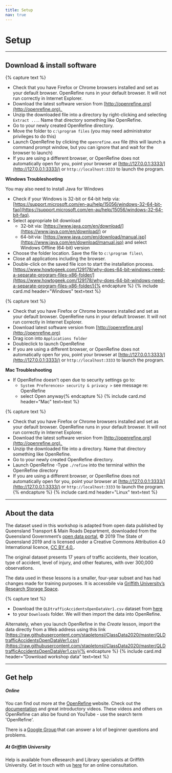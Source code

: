 ```yaml
---
title: Setup
nav: true
---
```

# Setup

-----

## Download & install software
{% capture text %}
- Check that you have Firefox or Chrome browsers installed and set as your default browser. OpenRefine runs in your default browser. It will not run correctly in Internet Explorer.
- Download the latest software version from [http://openrefine.org](http://openrefine.org). 
- Unzip the downloaded file into a directory by right-clicking and selecting `Extract ...`.   Name that directory something like OpenRefine.
- Go to your newly created OpenRefine directory.
- Move the folder to `c:\program files` (you may need administrator privileges to do this)
- Launch OpenRefine by clicking the `openrefine.exe` file (this will launch a command prompt window, but you can ignore that and wait for the browser to launch)
- If you are using a different browser, or OpenRefine does not automatically open for you, point your browser at [http://127.0.0.1:3333/](http://127.0.0.1:3333/) or `http://localhost:3333` to launch the program.

**Windows Troubleshooting**

You may also need to install Java for Windows
- Check if your Windows is 32-bit or 64-bit help via: [https://support.microsoft.com/en-au/help/15056/windows-32-64-bit-faq](https://support.microsoft.com/en-au/help/15056/windows-32-64-bit-faq).
- Select appropriate bit download
  - 32-bit via: [https://www.java.com/en/download/](https://www.java.com/en/download/) or
  - 64-bit via: [https://www.java.com/en/download/manual.jsp](https://www.java.com/en/download/manual.jsp) and 
    select Windows Offline (64-bit) version
- Choose the folder location. Save the file to `c:\program files\`
- Close all applications including the browser.
- Double-click on the saved file icon to start the installation process.
  [https://www.howtogeek.com/129178/why-does-64-bit-windows-need-a-separate-program-files-x86-folder/](https://www.howtogeek.com/129178/why-does-64-bit-windows-need-a-separate-program-files-x86-folder/){% endcapture %}
{% include card.md header="Windows" text=text %}
  
{% capture text %}
- Check that you have Firefox or Chrome browsers installed and set as your default browser. OpenRefine runs in your default browser. It will not run correctly in Internet Explorer.
- Download latest software version from [http://openrefine.org](http://openrefine.org)
- Drag icon into `Applications folder`
- Doubleclick to launch OpenRefine
- If you are using a different browser, or OpenRefine does not automatically open for you, point your browser at [http://127.0.0.1:3333/](http://127.0.0.1:3333/) or `http://localhost:3333` to launch the program.
  
 **Mac Troubleshooting**
- If OpenRefine doesn’t open due to security settings go to:
  - `System Preferences> security & privacy >` see message re: OpenRefine
  - select Open anyway{% endcapture %}
{% include card.md header="Mac" text=text %}

{% capture text %}
- Check that you have Firefox or Chrome browsers installed and set as your default browser. OpenRefine runs in your default browser. It will not run correctly in Internet Explorer.
- Download the latest software version from [http://openrefine.org](http://openrefine.org). 
- Unzip the downloaded file into a directory. Name that directory something like OpenRefine.
- Go to your newly created OpenRefine directory.
- Launch OpenRefine
-Type `./refine` into the terminal within the OpenRefine directory
- If you are using a different browser, or OpenRefine does not automatically open for you, point your browser at [http://127.0.0.1:3333/](http://127.0.0.1:3333/) or `http://localhost:3333` to launch the program.{% endcapture %}
{% include card.md header="Linux" text=text %}

-----

## About the data

The dataset used in this workshop is adapted from open data published by Queensland Transport & Main Roads Department, downloaded from the Queensland Government’s [open data portal](https://www.data.qld.gov.au/), © 2019 The State of Queensland 2019 and is licensed under a Creative Commons Attribution 4.0 International licence, [CC BY 4.0.](https://creativecommons.org/licenses/by/4.0/).

The original dataset presents 17 years of traffic accidents, their location, type of accident, level of injury, and other features, with over 300,000 observations. 

The data used in these lessons is a smaller, four-year subset and has had changes made for training purposes. It is accessbile via [Griffith University’s Research Storage Space](https://research-storage.griffith.edu.au/).

{% capture text %}
- Download the `QLDtrafficAccidentsOpenDataVer1.csv` dataset from [here](https://research-storage.griffith.edu.au/owncloud/index.php/s/NphyCS2OvSIZe8E)
- to your `Downloads` folder. We will then import the data into OpenRefine.

Alternately, when you launch OpenRefine in the *Create* lesson, import the data directly from a Web address using this link [https://raw.githubusercontent.com/stapletonsl/ClassData2020/master/QLDtrafficAccidentsOpenDataVer1.csv](https://raw.githubusercontent.com/stapletonsl/ClassData2020/master/QLDtrafficAccidentsOpenDataVer1.csv){% endcapture %}
{% include card.md header="Download workshop data" text=text %}

-----


## Get help

##### Online

You can find out more at the [OpenRefine](http://openrefine.org) website.  Check out the [documentation](http://openrefine.org/documentation.html) and great introductory videos. These videos and others on OpenRefine can also be found on YouTube - use the search term 'OpenRefine'.

There is a [Google Group](https://groups.google.com/forum/#!forum/openrefine) that can answer a lot of beginner questions and problems.

##### At Griffith University

Help is available from eResearch and Library specialists at Griffith University. Get in touch with us [here](https://intranet.secure.griffith.edu.au/library/forms/help) for an online consultation.
